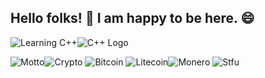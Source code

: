 <h2 align="left">Hello folks! 👋 I am happy to be here. 😄</h2>

![Learning C++](https://img.shields.io/badge/-I'm_currenty_learning-8A2BE2)![C++ Logo](https://img.shields.io/badge/-C++-blue?style=flat&logo=c%2B%2B)

![Motto](https://img.shields.io/badge/-I_like_to_say-blue?style=for-the-badge)![Crypto](https://img.shields.io/badge/-Just_hold-1f7d00?style=for-the-badge) ![Bitcoin](https://img.shields.io/badge/Bitcoin-000000?style=for-the-badge&logo=bitcoin&logoColor=yellow) ![Litecoin](https://img.shields.io/badge/Litecoin-62785b?style=for-the-badge&logo=Litecoin&logoColor=black)![Monero](https://img.shields.io/badge/monero-202e52?style=for-the-badge&logo=monero&logoColor=white) ![Stfu](https://img.shields.io/badge/-and_STFU_😊-ff0022?style=for-the-badge)



<!--
**Cod3Druid/Cod3Druid** is a ✨ _special_ ✨ repository because its `README.md` (this file) appears on your GitHub profile.

Here are some ideas to get you started:

- 🔭 I’m currently working on ...
- 🌱 I’m currently learning ...
- 👯 I’m looking to collaborate on ...
- 🤔 I’m looking for help with ...
- 💬 Ask me about ...
- 📫 How to reach me: ...
- 😄 Pronouns: ...
- ⚡ Fun fact: ...
-->
